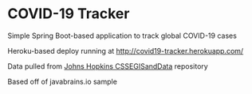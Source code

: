 # COVID-19 Tracker
Simple Spring Boot-based application to track global COVID-19 cases

Heroku-based deploy running at http://covid19-tracker.herokuapp.com/

Data pulled from [Johns Hopkins CSSEGISandData](https://github.com/CSSEGISandData) repository 

Based off of javabrains.io sample